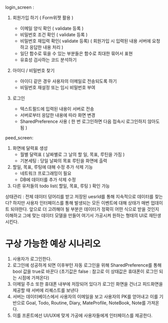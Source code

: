 login_screen :
1. 회원가입 하기 ( Form위젯 활용 )
    - 이메일 양식 확인 ( validate 등록 )
    - 비밀번호 조건 확인 ( validate 등록 )
    - 비밀번호 재입력 확인( validate 등록)
      ( 회원가입 시 입력된 내용 서버에 요청하고 응답한 내용 처리 )
    - 일단 함수로 묶을 수 있는 부분들은 함수로 최대한 묶어서 표현
    - 유효성 검사하는 코드 분석하기
   
2. 아이디 / 비밀번호 찾기 
    - 아이디 같은 경우 사용자의 이메일로 전송되도록 하기
    - 비밀번호 재설정 또는 임시 비밀번호 부여
   
3. 로그인
    - 텍스트필드에 입력된 내용이 서버로 전송
    - 서버로부터 응답한 내용에 따라 화면 변경
    - SharedPreference 사용 ( 한 번 로그인하면 다음 접속시 로그인하지 않아도 됨 )

peed_screen:
1. 화면에 달력표 생성
    - 월별 달력표 ( 날짜별로 그 날의 할 일, 목표, 루틴을 가짐 )
    - 기본세팅 : 당일 날짜의 목표 루틴을 화면에 출력
2. 할일, 목표, 루팅에 대해 수정 추가 삭제 기능
   - 네트워크 프로그래밍이 필요
   - DB에 데이터를 추가 삭제 수정
3. 다른 유저들의 todo list( 할일, 목표, 루팅 ) 확인 가능


상태관리 :
전체 데이터 덩어리를 받고 저장된 uesrId를 통해 지속적으로 데이터를 찾는다?
하지만 사용자 인터페이스를 통해 발생되는 모든 이벤트에 대해 상태가 매번 업데이트 되야한다.
앞으로 더 고려해야 될 부분은 데이터가 정확히 어떤 식으로 받을 것인지 이해하고
그에 맞는 데이터 모델을 만들어 여기서 가공시켜 원하는 형태의 UI로 재탄생 시킨다.


# **구상 가능한 예상 시나리오**
1. 사용자가 로그인한다.
2. 로그인에 성공하게 되면 이후부턴 자동 로그인을 위해 SharedPreference를 통해 bool 값을 true로 바꾼다
   (초기값은 false : 참고로 이 상태값은 휴대폰이 로그인 되는 시점에 가져온다)
3. 이메일 주소 또한 휴대폰 내부에 저장되어 있다가 로그인 화면을 건너고 피드화면을 제공할 때 서버에 리퀘스트를 보낸다
4. 서버는 데이터베이스에서 사용자의 이메일을 보고 사용자의 PK를 얻어내고 이를 기반으로 Goal, Todo, Routine, Diary, MateProfile, NoteBook, Note를 가져온다.
5. 이를 프론트에선 UI/UX에 맞게 가공에 사용자들에게 인터페이스를 제공한다. 

